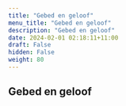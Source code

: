 ```yaml
---
title: "Gebed en geloof"
menu_title: "Gebed en geloof"
description: "Gebed en geloof"
date: 2024-02-01 02:18:11+11:00
draft: False
hidden: False
weight: 80
---
```

## Gebed en geloof
